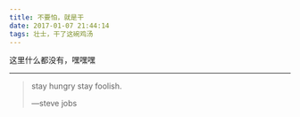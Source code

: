 ```yaml
---
title: 不要怕，就是干
date: 2017-01-07 21:44:14
tags: 壮士，干了这碗鸡汤
---
```


这里什么都没有，嘿嘿嘿

---

> stay hungry stay foolish.
>
> —steve jobs